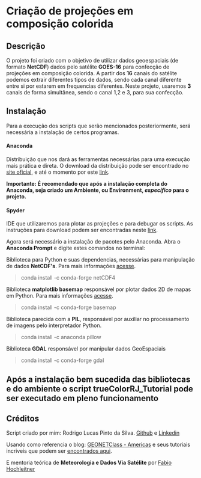 # Criação de projeções em composição colorida

## Descrição
O projeto foi criado com o objetivo de utilizar dados geoespaciais (de formato **NetCDF**) dados pelo satélite **GOES-16** para confecção de projeções em composição colorida. A partir dos **16** canais do satélite podemos extrair diferentes tipos de dados, sendo cada canal diferente entre si por estarem em frequencias diferentes.
Neste projeto, usaremos **3** canais de forma simultânea, sendo o canal 1,2 e 3, para sua confecção.

## Instalação
Para a execução dos scripts que serão mencionados posteriormente, será necessária a instalação de certos programas.

#### Anaconda
Distribuição que nos dará as ferramentas necessárias para uma execução mais prática e direta.
O download da distribuição pode ser encontrado no [site oficial](https://www.anaconda.com), e até o momento por este [link](https://www.anaconda.com/distribution/#download-section).

**Importante: É recomendado que após a instalação completa do Anaconda, seja criado um Ambiente, ou Environment, _específico_ para o projeto.**
#### Spyder
IDE que utilizaremos para plotar as projeções e para debugar os scripts.
As instruções para download podem ser encontradas neste [link](https://docs.spyder-ide.org/installation.html).

Agora será necessário a instalação de pacotes pelo Anaconda. Abra o **Anaconda Prompt** e digite estes comandos no terminal:

Biblioteca para Python e suas dependencias, necessárias para manipulação de dados **NetCDF's**. Para mais informações [acesse](https://anaconda.org/anaconda/netcdf4).
> conda install -c conda-forge netCDF4

Biblioteca **matplotlib basemap** responsável por plotar dados 2D de mapas em Python. Para mais informações [acesse](https://matplotlib.org/basemap/index.html).
> conda install -c conda-forge basemap

Biblioteca parecida com a **PIL**, responsável por auxiliar no processamento de imagens pelo interpretador Python. 
> conda install -c anaconda pillow 

Biblioteca **GDAL** responsável por manipular dados GeoEspaciais
> conda install -c conda-forge gdal

## Após a instalação bem sucedida das bibliotecas e do ambiente o script trueColorRJ_Tutorial pode ser executado em pleno funcionamento

## Créditos
Script criado por mim: Rodrigo Lucas Pinto da Silva. [Github](https://github.com/Rodrigo-lpds) e [Linkedin](https://www.linkedin.com/in/rodrigo-lucas-pinto-da-silva-3684a8179/)

Usando como referencia o blog: [GEONETClass - Americas](https://geonetcast.wordpress.com) e seus tutoriais incriveis que podem ser [encontrados aqui](https://geonetcast.wordpress.com/gnc-a-product-manipulation-tutorials/).

E mentoria teórica de **Meteorologia e Dados Via Satélite** por [Fabio Hochleitner](https://www.linkedin.com/in/fabioh/) 
